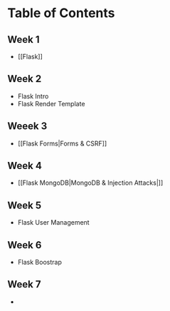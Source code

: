 # Table of Contents

## Week 1
- [[Flask]]


## Week 2
- Flask Intro
- Flask Render Template

  
## Weeek 3
- [[Flask Forms|Forms & CSRF]]

## Week 4
- [[Flask MongoDB|MongoDB & Injection Attacks|]]

## Week 5
- Flask User Management 

## Week 6
- Flask Boostrap

## Week 7
- 
